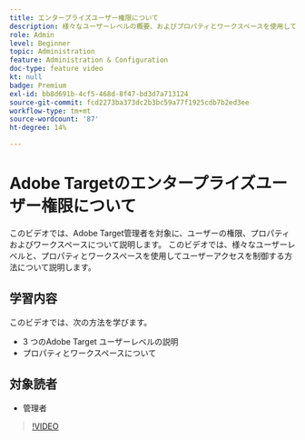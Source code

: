 ```yaml
---
title: エンタープライズユーザー権限について
description: 様々なユーザーレベルの概要、およびプロパティとワークスペースを使用してユーザーアクセスを制御する方法について説明します。
role: Admin
level: Beginner
topic: Administration
feature: Administration & Configuration
doc-type: feature video
kt: null
badge: Premium
exl-id: bb8d691b-4cf5-468d-8f47-bd3d7a713124
source-git-commit: fcd2273ba373dc2b3bc59a77f1925cdb7b2ed3ee
workflow-type: tm+mt
source-wordcount: '87'
ht-degree: 14%

---
```


# Adobe Targetのエンタープライズユーザー権限について

このビデオでは、Adobe Target管理者を対象に、ユーザーの権限、プロパティおよびワークスペースについて説明します。 このビデオでは、様々なユーザーレベルと、プロパティとワークスペースを使用してユーザーアクセスを制御する方法について説明します。

## 学習内容

このビデオでは、次の方法を学びます。

* 3 つのAdobe Target ユーザーレベルの説明
* プロパティとワークスペースについて

## 対象読者

* 管理者

>[!VIDEO](https://video.tv.adobe.com/v/19042/?quality=12)
